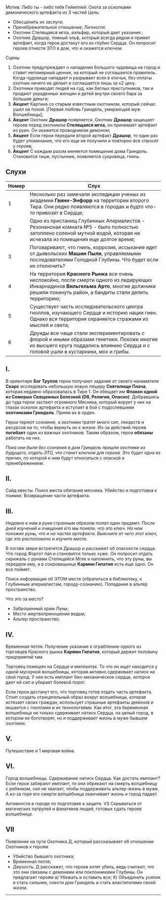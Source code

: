 Мотив: Либо ты - либо тебя 
Геймплей: Охота за осколками демонического артефакта из 3 частей 
Цель:
* Обесценить их заслуги;
* Пренебрежительное отношение;
Личности:
* Охотник Стелящаяся мгла, аэльфир, который дает указания ;
* Охотник Драшор, темный эльф, который всегда рядом и примет артефакт, когда герои достанут его из глубин Сердца. Он попросит героев отнести ЭТО в дом, что и окажется ключом. 

Сцены
1. Охотник предупреждает о нападении большого чудовища на город и ставит непомерный ценник, на который не соглашается правитель. Когда чудовище нападает и разрывает всех в клочья, без оплаты охотник ничего не делает и соглашается лишь за х2 цену. 
2. Охотники приводят людей на суд, как беглых преступников, так и продают украденных женщин и детей внутри своего бара за большие деньги;
3. **Акцент** Картина со старым известным охотником, который сейчас ушел на покой. [Первая любовь Гриндель, умирающий муж Волшебницы];
4. **Акцент** Охотник **Драшор** появляется. Охотник **Драшор** защищает героев перед охотником **Стелящаяся мгла**, он принимает артефакт из руин. Он окажется проводником демоном;
5. **Акцент** Если герои передали второй артефакт **Драшор**, то один раз будет упоминание, что его еще не получили и повторно все спросят у героев;
6. **Акцент** С каждым разом меняется помещение дома Гриндель. Становится тише, пустыннее, появляется сукровица, гниль. 

## Слухи

| Номер | Слух                                                                                                                                                                                                 |
| ----- | ---------------------------------------------------------------------------------------------------------------------------------------------------------------------------------------------------- |
| 1     | Несколько раз замечали экспедиции ученых из академии **Гвинн-Энфорр** на территории второго Тира. Они редко появляются в городах и будто что-то привозят в Сердце;                                   |
| 2     | Одно из пристанищ Глубинных Апериалистов - Резонансная комната №5 - было полностью затоплено соленой мутной водой, которая не исчезала из помещения еще долгое время;                                |
| 3     | Поговаривают, что гниль, коррозия, иссыхание идет от дьявольских **Машин Пыли**, управляемыми последователями Голодной Глубины. Что будет если их отключить?                                         |
| 4     | На территория **Красного Рынка** все очень неспокойно, после смерти одного из лидирующих Инкарнадинов **Вильгельма Арто**, многие должники решили покинуть район, а бандиты стали делить территорию; |
| 5     | Существует часть исследовательского центра гноллов, изучающего Сердце и историю нации гиен. Однако вся территория охраняется стражами из мыслей и света;                                             |
| 6     | Друиды все чаще стали экспериментировать с флорой и иными образами генетики. Похоже многие из высшего круга поддались влиянию Сердца и с головой ушли в кустарники, мох и грибы.                     |

## I.
В ориентире **Бог Трупов** герои получают задание от своего нанимателя **Скарс** исследовать небольшую новую пещеру **Святилище Плача**, которая недавно образовалась в Тире 1. Он обещает им **Флакон одной из Семерых Священных Болезней (D8, Религия, Опасно)**. Добравшись до туда герои застают огромного Мясника, который ворует у них на глазах осколок артефакта и вступает в бой с подоспевшими **охотниками Гриндель**. Прием их в орден. 

Герои теряют сознание, а охотники тратят много сил, лекарств и ресурсов на то, чтобы вернуть их к жизни. Из-за действий героев **погибает** один из важных охотников. Таким образом, герои **обязаны** работать на них.

*Пока они были без сознания в дом Гриндель пришли охотники из будущего, отдать ЭТО, что станет ключом для героев.* Это будет одна из причин, по которой к ним будут относиться с опаской и пренебрежением.
## II. 
Сайд квесты. Поиск места обитания мясника. Убийство и подготовка к поимке. Возвращение  части артефакта.
## III.
*Недавно к нам в руки странным образом попал один предмет. После дней изучений и очищения его мы поняли, что это ключ. На нем похожие руны, что и на частях артефакта. Выясните от чего этот ключ, где это расположено и изучите место.* 

В логове зверя встретится Драшор и расскажет об опасности сердца. Что город Форгот пал и становится только хуже. Он попросит отдать скрижаль с рунами Стелящейся Мгле и напомнить, что эту руны, вы передали ему, а в сокровищнице **Кармин Гипатия** есть еще одно. Он все поймет.

Поиск информации об ЭТОМ месте (обратиться в библиотеку, к Глубинным апериалистам, городу-сознанию). Попадание в альтер пространство.

Что это за место? 
* Заброшенный храм Луны;
* Место жертвоприношения ведьм;
* Альтер пространство;

## IV. 
Временная петля. Получение указание к ограблению одного из торговцев Красного рынка **Кармин Гипатия**, который держит половину предприятий там.

Торговец помешен на Сердце и имплантах. То что он ищет находится у одной мусорной волшебницы, которая активно сдерживает натиск на свой город. У нее есть имплант био-механическое сердце, которое дает ей сил и убирает болевой порог. 

Если герои достанут его, что торговец готов отдать часть артефакта. 
Стоит создать отрицательный образ вокруг волшебницы, которая истязает своих граждан, использует страшные артефакты демонов и якшается с гноллами и их технологиями. 
Как итог, эта беременная волшебница не только сдерживает натиск Сердца, на целый город, в котором ее боготворят, но и поддерживает жизнь в муже бывшем охотнике.

## V. 
Путешествие и 1 мировая война.

## VI. 
Город волшебницы. Сдерживание натиск Сердца. 
Как достать имплант?
Если герои забирают имплант, то они обрекают на смерть волшебницу с ребенком, сил не хватает, чтобы поддерживать альтер-жизнь в муже. А из-за горя его смерти волшебница оканчивает жизнь и город падает.

Активности в городе по подготовке к защите. VS Скрываться от магических патрулей и фанатиков людей, готовых сдать героев волшебнице. 

## VII
Появление на пути Охотника Д, который рассказывает об отношении Охотников к героям
* Убийство бывшего охотника;
* Временная петля;
* Дерзость.
Д расскажет, что героев хотят убить, ведь считают, что это они связаны с демонами или поклонниками Глубины. Он предлагает героям 
а) Убежать и оставить все;
б) Объединить усилия и стать сильнее, снести дом Гриндель и стать властителями своей жизни. 


____

